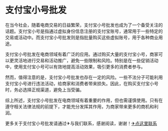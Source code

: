 # 支付宝小号批发

在当今社会，随着电商交易的日益繁荣，支付宝小号批发也成为了一个备受关注的话题。支付宝小号是指通过虚拟身份信息注册的支付宝账号，通常用于一些特定的交易或活动中。而支付宝小号批发则是指批量购买这些虚拟账号，用于各种商业用途。

支付宝小号批发在电商领域有着广泛的应用。通过购买大量的支付宝小号，商家可以更灵活地进行交易和活动推广，避免一些限制和风险。特别是在一些促销活动中，使用支付宝小号可以有效地提高活动效果，吸引更多的消费者参与。

然而，值得注意的是，支付宝小号批发也存在一定的风险。一些不法分子可能利用支付宝小号进行违法活动，给商家和消费者带来损失。因此，在购买支付宝小号时，务必选择正规渠道，避免上当受骗。

综上所述，支付宝小号批发在电商领域有着重要的作用，但也需谨慎使用。只有在遵守相关法律法规的前提下，才能充分发挥其作用，为商家带来更多的商机和利润。

更多关于支付宝小号批发请通过✈与我们联系，感谢阅读，谢谢！[✈点这里联系](https://www.k02.cc)